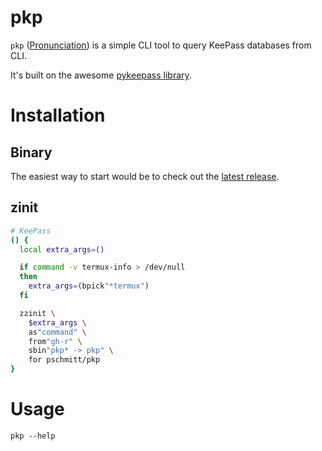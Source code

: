 # pkp

`pkp` ([Pronunciation](https://www.youtube.com/watch?v=9c0rNjyVbT8)) is a 
simple CLI tool to query KeePass databases from CLI.

It's built on the awesome 
[pykeepass library](https://github.com/libkeepass/pykeepass).

# Installation

## Binary

The easiest way to start would be to check out the
[latest release](https://github.com/pschmitt/pkp/releases/latest).

## zinit

```zsh
# KeePass
() {
  local extra_args=()

  if command -v termux-info > /dev/null
  then
    extra_args=(bpick"*termux")
  fi

  zzinit \
    $extra_args \
    as"command" \
    from"gh-r" \
    sbin"pkp* -> pkp" \
    for pschmitt/pkp
}
```

# Usage

```shell
pkp --help
```
